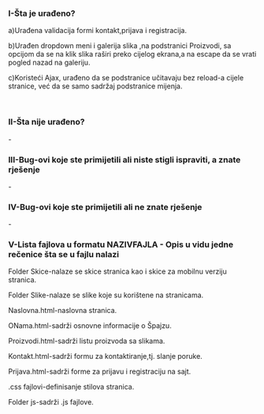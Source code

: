 ﻿<h3>I-Šta je urađeno?</h3>

<p>a)Urađena validacija formi kontakt,prijava i registracija.</p>
<p>b)Urađen dropdown meni i galerija slika ,na podstranici Proizvodi, sa opcijom da se na klik slika raširi preko cijelog ekrana,a na escape da se vrati pogled nazad na galeriju.</p>

<p>c)Koristeći Ajax, urađeno da se podstranice učitavaju bez reload-a cijele stranice, već da se samo sadržaj podstranice mijenja.</p>
<br>

<h3>II-Šta nije urađeno?</h3>

<p>-</p>

<h3>III-Bug-ovi koje ste primijetili ali niste stigli ispraviti, a znate rješenje</h3>

<p>-</p>

<h3>IV-Bug-ovi koje ste primijetili ali ne znate rješenje</h3>

<p>-</p>

<h3>V-Lista fajlova u formatu NAZIVFAJLA - Opis u vidu jedne rečenice šta se u fajlu nalazi</h3>

<p>Folder Skice-nalaze se skice stranica kao i skice za mobilnu verziju stranica.</p>

<p>Folder Slike-nalaze se slike koje su korištene na stranicama.</p>

<p>Naslovna.html-naslovna stranica.</p>

<p>ONama.html-sadrži osnovne informacije o Špajzu.</p>

<p>Proizvodi.html-sadrži listu proizvoda sa slikama.</p>

<p>Kontakt.html-sadrži formu za kontaktiranje,tj. slanje poruke.</p>

<p>Prijava.html-sadrži forme za prijavu i registraciju na sajt.</p>

<p>.css fajlovi-definisanje stilova stranica.</p>
<p>Folder js-sadrži .js fajlove.</p>